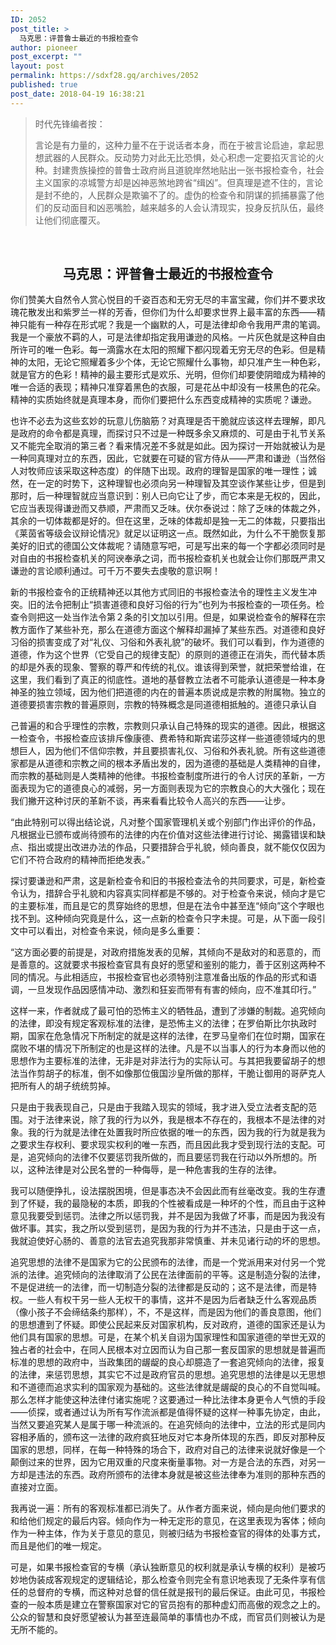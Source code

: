 ```yaml
---
ID: 2052
post_title: >
  马克思：评普鲁士最近的书报检查令
author: pioneer
post_excerpt: ""
layout: post
permalink: https://sdxf28.gq/archives/2052
published: true
post_date: 2018-04-19 16:38:21
---
```

<blockquote>时代先锋编者按：

言论是有力量的，这种力量不在于说话者本身，而在于被言论启迪，拿起思想武器的人民群众。反动势力对此无比恐惧，处心积虑一定要掐灭言论的火种。封建贵族操控的普鲁士政府尚且道貌岸然地贴出一张书报检查令，社会主义国家的凉城警方却是凶神恶煞地跨省“缉凶”。但真理是遮不住的，言论是封不绝的，人民群众是欺骗不了的。虚伪的检查令和阴谋的抓捕暴露了他们的反动面目和凶恶嘴脸，越来越多的人会认清现实，投身反抗队伍，最终让他们彻底覆灭。</blockquote>
&nbsp;
<h2 style="text-align: center;"><strong>马克思：评普鲁士最近的书报检查令</strong></h2>
你们赞美大自然令人赏心悦目的千姿百态和无穷无尽的丰富宝藏，你们并不要求玫瑰花散发出和紫罗兰一样的芳香，但你们为什么却要求世界上最丰富的东西——精神只能有一种存在形式呢？我是一个幽默的人，可是法律却命令我用严肃的笔调。我是一个豪放不羁的人，可是法律却指定我用谦逊的风格。一片灰色就是这种自由所许可的唯一色彩。每一滴露水在太阳的照耀下都闪现着无穷无尽的色彩。但是精神的太阳，无论它照耀着多少个体，无论它照耀什么事物，却只准产生一种色彩，就是官方的色彩！精神的最主要形式是欢乐、光明，但你们却要使阴暗成为精神的唯一合适的表现；精神只准穿着黑色的衣服，可是花丛中却没有一枝黑色的花朵。精神的实质始终就是真理本身，而你们要把什么东西变成精神的实质呢？谦逊。

也许不必去为这些玄妙的玩意儿伤脑筋？对真理是否干脆就应该这样去理解，即凡是政府的命令都是真理，而探讨只不过是一种既多余又麻烦的、可是由于礼节关系又不能完全取消的第三者？看来情况差不多就是如此。因为探讨一开始就被认为是一种同真理对立的东西，因此，它就要在可疑的官方侍从——严肃和谦逊（当然俗人对牧师应该采取这种态度）的伴随下出现。政府的理智是国家的唯一理性；诚然，在一定的时势下，这种理智也必须向另一种理智及其空谈作某些让步，但是到那时，后一种理智就应当意识到：别人已向它让了步，而它本来是无权的，因此，它应当表现得谦逊而又恭顺，严肃而又乏味。伏尔泰说过：除了乏味的体裁之外，其余的一切体裁都是好的。但在这里，乏味的体裁却是独一无二的体裁，只要指出《莱茵省等级会议辩论情况》就足以证明这一点。既然如此，为什么不干脆恢复那美好的旧式的德国公文体裁呢？请随意写吧，可是写出来的每一个字都必须同时是对自由的书报检查机关的阿谀奉承之词，而书报检查机关也就会让你们那既严肃又谦逊的言论顺利通过。可千万不要失去虔敬的意识啊！

新的书报检查令的正统精神还以其他方式同旧的书报检查法令的理性主义发生冲突。旧的法令把制止“损害道德和良好习俗的行为”也列为书报检查的一项任务。检查令则把这一处当作法令第２条的引文加以引用。但是，如果说检查令的解释在宗教方面作了某些补充，那么在道德方面这个解释却漏掉了某些东西。对道德和良好习俗的损害变成了对“礼仪、习俗和外表礼貌”的破坏。我们可以看到，作为道德的道德，作为这个世界（它受自己的规律支配）的原则的道德正在消失，而代替本质的却是外表的现象、警察的尊严和传统的礼仪。谁该得到荣誉，就把荣誉给谁，在这里，我们看到了真正的彻底性。道地的基督教立法者不可能承认道德是一种本身神圣的独立领域，因为他们把道德的内在的普遍本质说成是宗教的附属物。独立的道德要损害宗教的普遍原则，宗教的特殊概念是同道德相抵触的。道德只承认自

己普遍的和合乎理性的宗教，宗教则只承认自己特殊的现实的道德。因此，根据这一检查令，书报检查应该排斥像康德、费希特和斯宾诺莎这样一些道德领域内的思想巨人，因为他们不信仰宗教，并且要损害礼仪、习俗和外表礼貌。所有这些道德家都是从道德和宗教之间的根本矛盾出发的，因为道德的基础是人类精神的自律，而宗教的基础则是人类精神的他律。书报检查制度所进行的令人讨厌的革新，一方面表现为它的道德良心的减弱，另一方面则表现为它的宗教良心的大大强化；现在我们撇开这种讨厌的革新不谈，再来看看比较令人高兴的东西——让步。

“由此特别可以得出结论说，凡对整个国家管理机关或个别部门作出评价的作品，凡根据业已颁布或尚待颁布的法律的内在价值对这些法律进行讨论、揭露错误和缺点、指出或提出改进办法的作品，只要措辞合乎礼貌，倾向善良，就不能仅仅因为它们不符合政府的精神而拒绝发表。”

探讨要谦逊和严肃，这是新检查令和旧的书报检查法令的共同要求，可是，新检查令认为，措辞合乎礼貌和内容真实同样都是不够的。对于检查令来说，倾向才是它的主要标准，而且是它的贯穿始终的思想，但是在法令中甚至连“倾向”这个字眼也找不到。这种倾向究竟是什么，这一点新的检查令只字未提。可是，从下面一段引文中可以看出，对检查令来说，倾向是多么重要：

“这方面必要的前提是，对政府措施发表的见解，其倾向不是敌对的和恶意的，而是善意的。这就要求书报检查官具有良好的愿望和鉴别的能力，善于区别这两种不同的情况。与此相适应，书报检查官也必须特别注意准备出版的作品的形式和语调，一旦发现作品因感情冲动、激烈和狂妄而带有有害的倾向，应不准其印行。”

这样一来，作者就成了最可怕的恐怖主义的牺牲品，遭到了涉嫌的制裁。追究倾向的法律，即没有规定客观标准的法律，是恐怖主义的法律；在罗伯斯比尔执政时期，国家在危急情况下所制定的就是这样的法律，在罗马皇帝们在位时期，国家在腐败不堪的情况下所制定的也是这样的法律。凡是不以当事人的行为本身而以他的思想作为主要标准的法律，无非是对非法行为的实际认可。与其把我要留胡子的想法当作剪胡子的标准，倒不如像那位俄国沙皇所做的那样，干脆让御用的哥萨克人把所有人的胡子统统剪掉。

只是由于我表现自己，只是由于我踏入现实的领域，我才进入受立法者支配的范围。对于法律来说，除了我的行为以外，我是根本不存在的，我根本不是法律的对象。我的行为就是法律在处置我时所应依据的唯一的东西，因为我的行为就是我为之要求生存权利、要求现实权利的唯一东西，而且因此我才受到现行法的支配。可是，追究倾向的法律不仅要惩罚我所做的，而且要惩罚我在行动以外所想的。所以，这种法律是对公民名誉的一种侮辱，是一种危害我的生存的法律。

我可以随便挣扎，设法摆脱困境，但是事态决不会因此而有丝毫改变。我的生存遭到了怀疑，我的最隐秘的本质，即我的个性被看成是一种坏的个性，而且由于这种意见我要受到惩罚。法律之所以惩罚我，并不是因为我做了坏事，而是因为我没有做坏事。其实，我之所以受到惩罚，是因为我的行为并不违法，只是由于这一点，我就迫使好心肠的、善意的法官去追究我那非常慎重、并未见诸行动的坏的思想。

追究思想的法律不是国家为它的公民颁布的法律，而是一个党派用来对付另一个党派的法律。追究倾向的法律取消了公民在法律面前的平等。这是制造分裂的法律，不是促进统一的法律，而一切制造分裂的法律都是反动的；这不是法律，而是特权。一些人有权干另一些人无权干的事情，这并不是因为后者缺乏什么客观品质（像小孩子不会缔结条约那样），不，不是这样，而是因为他们的善良意图，他们的思想遭到了怀疑。即使公民起来反对国家机构，反对政府，道德的国家还是认为他们具有国家的思想。可是，在某个机关自诩为国家理性和国家道德的举世无双的独占者的社会中，在同人民根本对立因而认为自己那一套反国家的思想就是普遍而标准的思想的政府中，当政集团的龌龊的良心却臆造了一套追究倾向的法律，报复的法律，来惩罚思想，其实它不过是政府官员的思想。追究思想的法律是以无思想和不道德而追求实利的国家观为基础的。这些法律就是龌龊的良心的不自觉叫喊。那么怎样才能使这种法律付诸实施呢？这要通过一种比法律本身更令人气愤的手段——侦探，或者通过认为所有写作流派都是值得怀疑的这样一种事先协定，由此，当然又要追究某人是属于哪一种流派的。在追究倾向的法律中，立法的形式是同内容相矛盾的，颁布这一法律的政府疯狂地反对它本身所体现的东西，即反对那种反国家的思想，同样，在每一种特殊的场合下，政府对自己的法律来说就好像是一个颠倒过来的世界，因为它用双重的尺度来衡量事物。对一方是合法的东西，对另一方却是违法的东西。政府所颁布的法律本身就是被这些法律奉为准则的那种东西的直接对立面。

我再说一遍：所有的客观标准都已消失了。从作者方面来说，倾向是向他们要求的和给他们规定的最后内容。倾向作为一种无定形的意见，在这里表现为客体；倾向作为一种主体，作为关于意见的意见，则被归结为书报检查官的得体的处事方式，而且是他们的唯一规定。

可是，如果书报检查官的专横（承认独断意见的权利就是承认专横的权利）是被巧妙地伪装成客观规定的逻辑结论，那么检查令则完全有意识地表现了无条件享有信任的总督府的专横，而这种对总督的信任就是报刊的最后保证。由此可见，书报检查的一般本质是建立在警察国家对它的官员抱有的那种虚幻而高傲的观念之上的。公众的智慧和良好愿望被认为甚至连最简单的事情也办不成，而官员们则被认为是无所不能的。